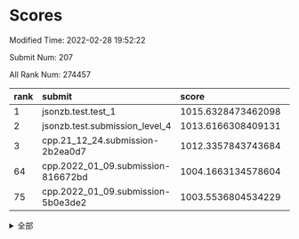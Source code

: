 # Scores

Modified Time: 2022-02-28 19:52:22

Submit Num: 207

All Rank Num: 274457

| rank |               submit               |       score        |       sigma        | pk_num |
| :--- | :--------------------------------- | :----------------- | :----------------- | :----- |
| 1    | jsonzb.test.test_1                 | 1015.6328473462098 | 0.8401543592781003 | 5303   |
| 2    | jsonzb.test.submission_level_4     | 1013.6166308409131 | 0.81768349313026   | 5308   |
| 3    | cpp.21_12_24.submission-2b2ea0d7   | 1012.3357843743684 | 0.7847834478348997 | 5303   |
| 64   | cpp.2022_01_09.submission-816672bd | 1004.1663134578604 | 0.7198086590425288 | 5303   |
| 75   | cpp.2022_01_09.submission-5b0e3de2 | 1003.5536804534229 | 0.7299651752722871 | 5304   |


<details>
<summary>全部</summary>

| rank |                 submit                 |       score        |       sigma        | pk_num |
| :--- | :------------------------------------- | :----------------- | :----------------- | :----- |
| 1    | jsonzb.test.test_1                     | 1015.6328473462098 | 0.8401543592781003 | 5303   |
| 2    | jsonzb.test.submission_level_4         | 1013.6166308409131 | 0.81768349313026   | 5308   |
| 3    | cpp.21_12_24.submission-2b2ea0d7       | 1012.3357843743684 | 0.7847834478348997 | 5303   |
| 4    | gobigger.level_3.submission_level_3_5  | 1012.1167559913199 | 0.8081373169350904 | 5302   |
| 5    | gobigger.level_3.submission_level_3_3  | 1011.7971723245278 | 0.7697729985866527 | 5306   |
| 6    | gobigger.level_3.submission_level_3_19 | 1011.6898391454863 | 0.7575467058343529 | 5305   |
| 7    | gobigger.level_3.submission_level_3_42 | 1011.4356686334293 | 0.765319959729939  | 5310   |
| 8    | gobigger.level_3.submission_level_3_11 | 1011.4281966255083 | 0.7760762003377618 | 5302   |
| 9    | gobigger.level_3.submission_level_3_24 | 1011.2673498101158 | 0.7591787508732958 | 5305   |
| 10   | gobigger.level_3.submission_level_3_40 | 1011.2614308996182 | 0.7704619930885204 | 5300   |
| 11   | gobigger.level_3.submission_level_3_37 | 1011.1881289338271 | 0.7873100679327133 | 5303   |
| 12   | gobigger.level_3.submission_level_3_33 | 1011.1407979867549 | 0.7777953578913912 | 5307   |
| 13   | gobigger.level_3.submission_level_3_22 | 1010.9471772640547 | 0.7720895092529232 | 5304   |
| 14   | gobigger.level_3.submission_level_3_29 | 1010.9205247221743 | 0.7681778566961706 | 5302   |
| 15   | gobigger.level_3.submission_level_3_25 | 1010.8875762856301 | 0.7593756004536714 | 5300   |
| 16   | gobigger.level_3.submission_level_3_20 | 1010.6730808351703 | 0.784000687832311  | 5305   |
| 17   | gobigger.level_3.submission_level_3_38 | 1010.5884433063324 | 0.7480083316689489 | 5310   |
| 18   | gobigger.level_3.submission_level_3_18 | 1010.5193650625449 | 0.7663297454152734 | 5302   |
| 19   | gobigger.level_3.submission_level_3_43 | 1010.4999131976493 | 0.7653703570635478 | 5305   |
| 20   | gobigger.level_3.submission_level_3_23 | 1010.4514585687118 | 0.7474725511778852 | 5303   |
| 21   | gobigger.level_3.submission_level_3_34 | 1010.429754191122  | 0.7567266136110401 | 5304   |
| 22   | gobigger.level_3.submission_level_3_12 | 1010.4212335055932 | 0.7648936326449552 | 5306   |
| 23   | gobigger.level_3.submission_level_3_35 | 1010.3825827832827 | 0.7601582392361727 | 5305   |
| 24   | gobigger.level_3.submission_level_3_16 | 1010.2797256138579 | 0.7562162874598475 | 5305   |
| 25   | gobigger.level_3.submission_level_3_28 | 1010.260409639438  | 0.7474100353923253 | 5301   |
| 26   | gobigger.level_3.submission_level_3_15 | 1010.2262457309101 | 0.7692650550823185 | 5304   |
| 27   | gobigger.level_3.submission_level_3_48 | 1010.2222169399867 | 0.7796993246084831 | 5303   |
| 28   | gobigger.level_3.submission_level_3_36 | 1010.2131038880053 | 0.7697159954147474 | 5306   |
| 29   | gobigger.level_3.submission_level_3_4  | 1010.2023089144243 | 0.7442353174211155 | 5305   |
| 30   | gobigger.level_3.submission_level_3_0  | 1010.1825132494585 | 0.7638976392863057 | 5302   |
| 31   | gobigger.level_3.submission_level_3_45 | 1010.1138465551217 | 0.7558630540945519 | 5297   |
| 32   | gobigger.level_3.submission_level_3_8  | 1010.0843265865204 | 0.796349900901683  | 5302   |
| 33   | gobigger.level_3.submission_level_3_44 | 1010.0798355640811 | 0.7549468546461938 | 5300   |
| 34   | gobigger.level_3.submission_level_3_14 | 1010.0542836658459 | 0.7638313160597004 | 5304   |
| 35   | gobigger.level_3.submission_level_3_49 | 1010.0130774565913 | 0.7611069336251653 | 5304   |
| 36   | gobigger.level_3.submission_level_3_39 | 1010.0037757823451 | 0.763731825715218  | 5305   |
| 37   | gobigger.level_3.submission_level_3_41 | 1009.9602796064817 | 0.7485454700117735 | 5305   |
| 38   | gobigger.level_3.submission_level_3_2  | 1009.9601974137229 | 0.7667992358040677 | 5308   |
| 39   | gobigger.level_3.submission_level_3_1  | 1009.9037959398881 | 0.8014669403714719 | 5308   |
| 40   | gobigger.level_3.submission_level_3_30 | 1009.9037564547556 | 0.7653716263650504 | 5303   |
| 41   | gobigger.level_3.submission_level_3_47 | 1009.8831899189821 | 0.7530238240899632 | 5303   |
| 42   | gobigger.level_3.submission_level_3_10 | 1009.8377115575455 | 0.7137227034664041 | 5301   |
| 43   | gobigger.level_3.submission_level_3_17 | 1009.6484117928939 | 0.7548476894060938 | 5303   |
| 44   | gobigger.level_3.submission_level_3_32 | 1009.4540846770998 | 0.7667733093189086 | 5304   |
| 45   | gobigger.level_3.submission_level_3_26 | 1009.4055189316584 | 0.7515174382884919 | 5302   |
| 46   | gobigger.level_3.submission_level_3_46 | 1009.4048913806256 | 0.7557637869763328 | 5303   |
| 47   | gobigger.level_3.submission_level_3_27 | 1009.283778526089  | 0.7457032359488662 | 5302   |
| 48   | gobigger.level_3.submission_level_3_6  | 1009.255749109465  | 0.7314030564104516 | 5301   |
| 49   | gobigger.level_3.submission_level_3_31 | 1009.0704664854034 | 0.7434156832729149 | 5302   |
| 50   | gobigger.level_3.submission_level_3_9  | 1008.775935952753  | 0.7484661944193663 | 5301   |
| 51   | gobigger.level_3.submission_level_3_13 | 1008.7252557150042 | 0.7397984969209165 | 5303   |
| 52   | gobigger.level_3.submission_level_3_21 | 1008.6886757734655 | 0.7293552420483093 | 5301   |
| 53   | gobigger.level_3.submission_level_3_7  | 1007.6884639063854 | 0.7313994616174595 | 5301   |
| 54   | gobigger.level_1.submission_level_1_36 | 1005.5266717121151 | 0.7417692364665701 | 5304   |
| 55   | gobigger.level_1.submission_level_1_39 | 1004.8856298961744 | 0.7115196795934358 | 5300   |
| 56   | gobigger.level_1.submission_level_1_25 | 1004.6792994630899 | 0.7210549570293139 | 5305   |
| 57   | gobigger.level_1.submission_level_1_49 | 1004.5375874559828 | 0.7198676972627442 | 5303   |
| 58   | gobigger.level_1.submission_level_1_35 | 1004.446426625262  | 0.7237099588369381 | 5302   |
| 59   | gobigger.level_1.submission_level_1_6  | 1004.4435968941804 | 0.7243066139257028 | 5304   |
| 60   | gobigger.level_1.submission_level_1_5  | 1004.4213885256469 | 0.724380780289268  | 5308   |
| 61   | gobigger.level_1.submission_level_1_47 | 1004.4083790160975 | 0.7143433179491588 | 5306   |
| 62   | gobigger.level_1.submission_level_1_32 | 1004.254508402723  | 0.7265001800497387 | 5303   |
| 63   | gobigger.level_1.submission_level_1_29 | 1004.2121404813984 | 0.7154394593919963 | 5302   |
| 64   | cpp.2022_01_09.submission-816672bd     | 1004.1663134578604 | 0.7198086590425288 | 5303   |
| 65   | gobigger.level_1.submission_level_1_14 | 1004.1508520453448 | 0.7165731352618546 | 5304   |
| 66   | gobigger.level_1.submission_level_1_23 | 1004.109417830377  | 0.7229889461468887 | 5304   |
| 67   | gobigger.level_1.submission_level_1_43 | 1003.8574631676507 | 0.721485725633333  | 5302   |
| 68   | gobigger.level_1.submission_level_1_12 | 1003.8435512279253 | 0.713039986841047  | 5304   |
| 69   | gobigger.level_1.submission_level_1_11 | 1003.7764021453869 | 0.7140854481330187 | 5307   |
| 70   | gobigger.level_1.submission_level_1_8  | 1003.7627577002206 | 0.7128896429372861 | 5303   |
| 71   | gobigger.level_1.submission_level_1_31 | 1003.740067437217  | 0.7246809415857971 | 5301   |
| 72   | gobigger.level_1.submission_level_1_33 | 1003.7217216406883 | 0.7136032059317037 | 5305   |
| 73   | gobigger.level_1.submission_level_1_27 | 1003.6900999679821 | 0.7147975820492726 | 5297   |
| 74   | gobigger.level_1.submission_level_1_4  | 1003.6383810611457 | 0.713102567591182  | 5303   |
| 75   | cpp.2022_01_09.submission-5b0e3de2     | 1003.5536804534229 | 0.7299651752722871 | 5304   |
| 76   | gobigger.level_1.submission_level_1_22 | 1003.5467113269118 | 0.7164363965497101 | 5306   |
| 77   | gobigger.level_1.submission_level_1_1  | 1003.509851944465  | 0.7131948403011246 | 5305   |
| 78   | gobigger.level_1.submission_level_1_2  | 1003.4994159296833 | 0.7279787893689785 | 5302   |
| 79   | gobigger.level_1.submission_level_1_44 | 1003.47862788374   | 0.7289445904121019 | 5300   |
| 80   | gobigger.level_1.submission_level_1_7  | 1003.4711034989492 | 0.7200357523334953 | 5303   |
| 81   | gobigger.level_1.submission_level_1_46 | 1003.4625573802621 | 0.7178631589985343 | 5305   |
| 82   | gobigger.level_1.submission_level_1_45 | 1003.3707719706629 | 0.7324694550812132 | 5308   |
| 83   | gobigger.level_1.submission_level_1_21 | 1003.3646480761712 | 0.7188139567531356 | 5311   |
| 84   | gobigger.level_1.submission_level_1_3  | 1003.2138760967658 | 0.7142454042317402 | 5303   |
| 85   | gobigger.level_1.submission_level_1_26 | 1003.2121380520603 | 0.7311657705405218 | 5307   |
| 86   | gobigger.level_1.submission_level_1_19 | 1003.2062807276629 | 0.7251557939564768 | 5301   |
| 87   | gobigger.level_1.submission_level_1_17 | 1003.178423471721  | 0.7206679437169551 | 5307   |
| 88   | gobigger.level_1.submission_level_1_13 | 1003.0921633351593 | 0.7233075593426987 | 5306   |
| 89   | gobigger.level_1.submission_level_1_28 | 1003.0100392477028 | 0.7210260099474032 | 5302   |
| 90   | gobigger.level_1.submission_level_1_34 | 1002.9774476337842 | 0.7195614063967738 | 5301   |
| 91   | gobigger.level_1.submission_level_1_18 | 1002.9674804340932 | 0.7084818981686101 | 5306   |
| 92   | gobigger.level_1.submission_level_1_38 | 1002.9652440655456 | 0.7158663750458399 | 5309   |
| 93   | gobigger.level_1.submission_level_1_0  | 1002.9401479008668 | 0.7143356281563146 | 5302   |
| 94   | gobigger.level_1.submission_level_1_9  | 1002.7918941569396 | 0.7247217838282346 | 5306   |
| 95   | gobigger.level_1.submission_level_1_10 | 1002.7576730538269 | 0.7195256892578623 | 5303   |
| 96   | gobigger.level_1.submission_level_1_48 | 1002.7398637971748 | 0.7096058701011219 | 5301   |
| 97   | gobigger.level_1.submission_level_1_30 | 1002.6884600982652 | 0.7136707294961792 | 5299   |
| 98   | gobigger.level_1.submission_level_1_20 | 1002.6416265977603 | 0.7172317110550965 | 5303   |
| 99   | gobigger.level_1.submission_level_1_42 | 1002.4902976763403 | 0.7297304040772944 | 5304   |
| 100  | gobigger.level_1.submission_level_1_40 | 1002.3916726608832 | 0.7241285100127418 | 5301   |
| 101  | gobigger.level_1.submission_level_1_37 | 1002.2208294094254 | 0.7306112253344346 | 5302   |
| 102  | gobigger.level_1.submission_level_1_24 | 1002.1923453369357 | 0.7153741668610524 | 5303   |
| 103  | gobigger.level_1.submission_level_1_41 | 1002.0622961722491 | 0.7221118700657929 | 5302   |
| 104  | gobigger.level_1.submission_level_1_15 | 1001.6556518608885 | 0.7186419204617647 | 5301   |
| 105  | gobigger.level_1.submission_level_1_16 | 1001.4478530707765 | 0.7091595662276182 | 5303   |
| 106  | gobigger.random.submission_random_45   | 997.2610518145498  | 0.7105674109559369 | 5301   |
| 107  | gobigger.random.submission_random_18   | 997.1116668377149  | 0.7052384596031178 | 5302   |
| 108  | gobigger.random.submission_random_16   | 997.0977064439771  | 0.7067486505779518 | 5299   |
| 109  | gobigger.random.submission_random_20   | 996.9758957990175  | 0.7163744437162185 | 5306   |
| 110  | gobigger.random.submission_random_0    | 996.9245210608781  | 0.7093166566078438 | 5296   |
| 111  | gobigger.random.submission_random_43   | 996.8426562290159  | 0.7029569816246938 | 5305   |
| 112  | gobigger.random.submission_random_42   | 996.8406451384126  | 0.7007394521169094 | 5302   |
| 113  | gobigger.random.submission_random_31   | 996.8248771783815  | 0.7108272590758765 | 5303   |
| 114  | gobigger.random.submission_random_39   | 996.8090705298555  | 0.712948664766978  | 5304   |
| 115  | gobigger.random.submission_random_12   | 996.8026922333352  | 0.7247678652626921 | 5304   |
| 116  | gobigger.random.submission_random_40   | 996.7512506099039  | 0.7160592705506491 | 5311   |
| 117  | gobigger.random.submission_random_24   | 996.7332201138637  | 0.7011518270798753 | 5307   |
| 118  | gobigger.random.submission_random_49   | 996.6905435389606  | 0.7146835218200522 | 5306   |
| 119  | gobigger.random.submission_random_21   | 996.3655859860461  | 0.7069799049887384 | 5300   |
| 120  | gobigger.random.submission_random_15   | 996.3512032025823  | 0.7095490941997726 | 5304   |
| 121  | gobigger.random.submission_random_2    | 996.3360933714372  | 0.7248234718529323 | 5305   |
| 122  | gobigger.random.submission_random_4    | 996.2846827576382  | 0.7144667046614327 | 5298   |
| 123  | gobigger.random.submission_random_10   | 996.2805672218777  | 0.7100013427393824 | 5306   |
| 124  | gobigger.random.submission_random_36   | 996.2769666996163  | 0.7227500086059435 | 5303   |
| 125  | gobigger.random.submission_random_41   | 996.2411439213007  | 0.7147339302258323 | 5304   |
| 126  | gobigger.random.submission_random_29   | 996.2030868245373  | 0.736540318667739  | 5306   |
| 127  | gobigger.random.submission_random_1    | 996.1901764604976  | 0.7016187548009921 | 5303   |
| 128  | gobigger.random.submission_random_27   | 996.1415182486643  | 0.7105503253660012 | 5306   |
| 129  | gobigger.random.submission_random_5    | 996.1311573183963  | 0.7052646415808452 | 5306   |
| 130  | gobigger.random.submission_random_25   | 996.1174329096951  | 0.712314130150725  | 5302   |
| 131  | gobigger.random.submission_random_35   | 996.108056506078   | 0.7168281261724145 | 5303   |
| 132  | gobigger.random.submission_random_28   | 996.0786170420055  | 0.7166083508964148 | 5298   |
| 133  | gobigger.random.submission_random_9    | 996.0264417337718  | 0.701199551686469  | 5306   |
| 134  | gobigger.random.submission_random_8    | 996.0213183698961  | 0.7089630606278671 | 5304   |
| 135  | gobigger.random.submission_random_22   | 995.8973296390444  | 0.7101681505877987 | 5299   |
| 136  | gobigger.random.submission_random_48   | 995.8065484906231  | 0.7110003974374072 | 5300   |
| 137  | gobigger.random.submission_random_38   | 995.7035486068052  | 0.7145631704369745 | 5300   |
| 138  | gobigger.random.submission_random_33   | 995.6925398667184  | 0.7126992759890853 | 5306   |
| 139  | gobigger.random.submission_random_32   | 995.6733455318746  | 0.7187597379657256 | 5303   |
| 140  | gobigger.random.submission_random_3    | 995.6145600127298  | 0.711964952276791  | 5300   |
| 141  | gobigger.random.submission_random_37   | 995.5964261847427  | 0.7085088405343773 | 5304   |
| 142  | gobigger.random.submission_random_34   | 995.5216370249968  | 0.704744384929345  | 5301   |
| 143  | gobigger.random.submission_random_44   | 995.4961284120151  | 0.7133320836443565 | 5305   |
| 144  | gobigger.random.submission_random_19   | 995.3148482611416  | 0.7140418501918095 | 5306   |
| 145  | gobigger.random.submission_random_7    | 995.3046699797143  | 0.7061164638973263 | 5306   |
| 146  | gobigger.random.submission_random_17   | 995.2178800236723  | 0.7248782858819123 | 5306   |
| 147  | gobigger.random.submission_random_30   | 995.1830050409787  | 0.7300149494117479 | 5303   |
| 148  | gobigger.random.submission_random_14   | 995.105608273686   | 0.7067826368222867 | 5307   |
| 149  | gobigger.random.submission_random_13   | 995.0730484845957  | 0.7176621435021026 | 5308   |
| 150  | gobigger.random.submission_random_46   | 995.0163378135903  | 0.7173680674841685 | 5301   |
| 151  | gobigger.random.submission_random_11   | 994.9584464639148  | 0.7105171899609678 | 5299   |
| 152  | gobigger.random.submission_random_6    | 994.9245768291347  | 0.7203769044287376 | 5302   |
| 153  | gobigger.random.submission_random_26   | 994.6544580296328  | 0.7225548419529586 | 5301   |
| 154  | gobigger.random.submission_random_23   | 994.5554099417097  | 0.7005485885716091 | 5304   |
| 155  | gobigger.random.submission_random_47   | 994.3227194653456  | 0.7081074479838909 | 5307   |
| 156  | gobigger.level_2.submission_level_2_41 | 993.6527689443285  | 0.7354706056714589 | 5306   |
| 157  | gobigger.level_2.submission_level_2_21 | 993.4201028817345  | 0.7266597031581268 | 5304   |
| 158  | gobigger.level_2.submission_level_2_27 | 993.4196130464993  | 0.734581548088145  | 5301   |
| 159  | gobigger.level_2.submission_level_2_28 | 993.1406521555281  | 0.7534853492856917 | 5304   |
| 160  | gobigger.level_2.submission_level_2_46 | 993.0535190559407  | 0.7483738162000007 | 5305   |
| 161  | gobigger.level_2.submission_level_2_37 | 993.0388034759725  | 0.7324806033540022 | 5302   |
| 162  | gobigger.level_2.submission_level_2_20 | 992.9611201333869  | 0.743294060085829  | 5307   |
| 163  | gobigger.level_2.submission_level_2_18 | 992.8298591476171  | 0.7490455621561952 | 5306   |
| 164  | gobigger.level_2.submission_level_2_40 | 992.4157544811884  | 0.7376419039990438 | 5306   |
| 165  | gobigger.level_2.submission_level_2_16 | 992.3928853594068  | 0.7376084076601453 | 5302   |
| 166  | gobigger.level_2.submission_level_2_15 | 992.3865854294327  | 0.7436119363697788 | 5303   |
| 167  | gobigger.level_2.submission_level_2_1  | 992.366278845716   | 0.7409979364980684 | 5301   |
| 168  | gobigger.level_2.submission_level_2_25 | 992.3512372156588  | 0.7292055282050345 | 5303   |
| 169  | gobigger.level_2.submission_level_2_22 | 992.2867880272318  | 0.746402942415999  | 5305   |
| 170  | gobigger.level_2.submission_level_2_35 | 992.2804465220653  | 0.7509979864891981 | 5305   |
| 171  | gobigger.level_2.submission_level_2_48 | 992.2610727342744  | 0.7509063124382384 | 5304   |
| 172  | gobigger.level_2.submission_level_2_6  | 992.1014528383165  | 0.7448103054684102 | 5305   |
| 173  | gobigger.level_2.submission_level_2_43 | 992.0757492831474  | 0.7456093213356663 | 5304   |
| 174  | gobigger.level_2.submission_level_2_19 | 992.0667939354648  | 0.7446353747788141 | 5308   |
| 175  | gobigger.level_2.submission_level_2_11 | 992.0391125529001  | 0.7303461081664591 | 5305   |
| 176  | gobigger.level_2.submission_level_2_34 | 991.9918501409444  | 0.7471005915168868 | 5304   |
| 177  | gobigger.level_2.submission_level_2_38 | 991.9461451990849  | 0.7570254713631708 | 5302   |
| 178  | gobigger.level_2.submission_level_2_47 | 991.9319921164498  | 0.7507024382550703 | 5303   |
| 179  | gobigger.level_2.submission_level_2_2  | 991.8429913752703  | 0.7589838886519198 | 5299   |
| 180  | gobigger.level_2.submission_level_2_31 | 991.8071551146198  | 0.7570834722502701 | 5302   |
| 181  | gobigger.level_2.submission_level_2_30 | 991.7867358771887  | 0.746983893520117  | 5306   |
| 182  | gobigger.level_2.submission_level_2_10 | 991.6655298760365  | 0.7472328755378101 | 5304   |
| 183  | gobigger.level_2.submission_level_2_49 | 991.6456707074458  | 0.7474185321003801 | 5302   |
| 184  | gobigger.level_2.submission_level_2_12 | 991.485835800243   | 0.777734698209145  | 5304   |
| 185  | gobigger.level_2.submission_level_2_23 | 991.4857454406073  | 0.7564631268980765 | 5303   |
| 186  | gobigger.level_2.submission_level_2_5  | 991.3987356861279  | 0.759746443530221  | 5300   |
| 187  | gobigger.level_2.submission_level_2_36 | 991.3888487733674  | 0.7532982036944881 | 5300   |
| 188  | gobigger.level_2.submission_level_2_32 | 991.2501699850134  | 0.7504635350490999 | 5307   |
| 189  | gobigger.level_2.submission_level_2_17 | 991.245155170861   | 0.7468982000234552 | 5307   |
| 190  | gobigger.level_2.submission_level_2_33 | 991.2092270899992  | 0.7444265916165406 | 5304   |
| 191  | gobigger.level_2.submission_level_2_42 | 991.1112054503407  | 0.755241318794011  | 5304   |
| 192  | gobigger.level_2.submission_level_2_8  | 990.9727914926748  | 0.7772222461269033 | 5305   |
| 193  | gobigger.level_2.submission_level_2_29 | 990.8800077255756  | 0.7732923040571021 | 5303   |
| 194  | gobigger.level_2.submission_level_2_24 | 990.8132777842666  | 0.751883195337871  | 5303   |
| 195  | gobigger.level_2.submission_level_2_3  | 990.7687552933157  | 0.7748686082535662 | 5302   |
| 196  | gobigger.level_2.submission_level_2_44 | 990.7503237506107  | 0.7529594273999102 | 5304   |
| 197  | gobigger.level_2.submission_level_2_14 | 990.7135553994584  | 0.7547432920889067 | 5306   |
| 198  | gobigger.level_2.submission_level_2_7  | 990.7098998786032  | 0.7478199102535692 | 5303   |
| 199  | gobigger.level_2.submission_level_2_0  | 990.6380601957586  | 0.7506606285652804 | 5303   |
| 200  | gobigger.level_2.submission_level_2_39 | 990.3346278317341  | 0.7812104250075789 | 5305   |
| 201  | gobigger.level_2.submission_level_2_26 | 990.0929331897556  | 0.7818671328735927 | 5302   |
| 202  | gobigger.level_2.submission_level_2_4  | 989.9862771581192  | 0.7651929154095702 | 5299   |
| 203  | gobigger.level_2.submission_level_2_13 | 989.9288942921422  | 0.7874463125018027 | 5301   |
| 204  | gobigger.level_2.submission_level_2_45 | 989.8906746002467  | 0.7804246026625269 | 5304   |
| 205  | gobigger.level_2.submission_level_2_9  | 989.8397488993746  | 0.7602028855181054 | 5308   |
| 206  | gobigger.none.submission_none_0        | 976.4428273948595  | 1.3843349886472023 | 5299   |
| 207  | gobigger.none.submission_none_1        | 976.3884908945321  | 1.5182361981043104 | 5304   |

</details>